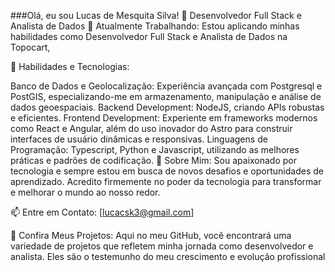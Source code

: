 ###Olá, eu sou Lucas de Mesquita Silva! 👋
Desenvolvedor Full Stack e Analista de Dados 
🔭 Atualmente Trabalhando: Estou aplicando minhas habilidades como Desenvolvedor Full Stack e Analista de Dados na Topocart,

🌱 Habilidades e Tecnologias:

Banco de Dados e Geolocalização: Experiência avançada com Postgresql e PostGIS, especializando-me em armazenamento, manipulação e análise de dados geoespaciais.
Backend Development: NodeJS, criando APIs robustas e eficientes.
Frontend Development: Experiente em frameworks modernos como React e Angular, além do uso inovador do Astro para construir interfaces de usuário dinâmicas e responsivas.
Linguagens de Programação: Typescript, Python e Javascript, utilizando as melhores práticas e padrões de codificação.
💬 Sobre Mim: Sou apaixonado por tecnologia e sempre estou em busca de novos desafios e oportunidades de aprendizado. Acredito firmemente no poder da tecnologia para transformar e melhorar o mundo ao nosso redor.

📫 Entre em Contato: [lucacsk3@gmail.com]

📄 Confira Meus Projetos: Aqui no meu GitHub, você encontrará uma variedade de projetos que refletem minha jornada como desenvolvedor e analista. Eles são o testemunho do meu crescimento e evolução profissional
